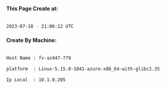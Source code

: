 
   
#### This Page Create at:

```bash

2023-07-18 - 21:06:12 UTC

```

#### Create By Machine:

```bash

Host Name : fv-az447-779

platform  : Linux-5.15.0-1041-azure-x86_64-with-glibc2.35

Ip Local  : 10.1.0.205

```

